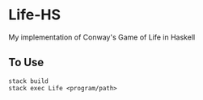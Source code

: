 # Life-HS

My implementation of Conway's Game of Life in Haskell

## To Use

```
stack build
stack exec Life <program/path>
```

